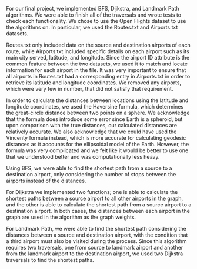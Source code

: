 For our final project, we implemented BFS, Dijkstra, and Landmark Path algorithms. We were able to finish all of the traversals and wrote tests to check each functionality. We chose to use the Open Flights dataset to use the algorithms on. In particular, we used the Routes.txt and Airports.txt datasets. 

Routes.txt only included data on the source and destination airports of each route, while Airports.txt included specific details on each airport such as its main city served, latitude, and longitude. Since the airport ID attribute is the common feature between the two datasets, we used it to match and locate information for each airport in the file. It was very important to ensure that all airports in Routes.txt had a corresponding entry in Airports.txt in order to retrieve its latitude and longitude coordinates. We removed any airports, which were very few in number, that did not satisfy that requirement. 

In order to calculate the distances between locations using the latitude and longitude coordinates, we used the Haversine formula, which determines the great-circle distance between two points on a sphere. We acknowledge that the formula does introduce some error since Earth is a spheroid, but upon comparison with the true distances, our calculated distances are relatively accurate. We also acknowledge that we could have used the Vincenty formula instead, which is more accurate for calculating geodesic distances as it accounts for the ellipsoidal model of the Earth. However, the formula was very complicated and we felt like it would be better to use one that we understood better and was computationally less heavy.  

Using BFS, we were able to find the shortest path from a source to a destination airport, only considering the number of stops between the airports instead of the distances. 

For Dijkstra we implemented two functions; one is able to calculate the shortest paths between a source airport to all other airports in the graph, and the other is able to calculate the shortest path from a source airport to a destination airport. In both cases, the distances between each airport in the graph are used in the algorithm as the graph weights. 

For Landmark Path, we were able to find the shortest path considering the distances between a source and destination airport, with the condition that a third airport must also be visited during the process. Since this algorithm requires two traversals, one from source to landmark airport and another from the landmark airport to the destination airport, we used two Dijkstra traversals to find the shortest paths. 

